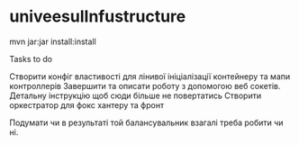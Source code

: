# univeesulInfustructure
mvn jar:jar install:install


Tasks to do

Створити конфіг властивості для лінивої ініціалізації контейнеру та мапи контроллерів
Завершити та описати роботу з допомогою веб сокетів. Детальну інструкцію щоб сюди більше не повертатись
Створити оркестратор для фокс хантеру та фронт

Подумати чи в результаті той балансувальник взагалі треба робити чи ні.
